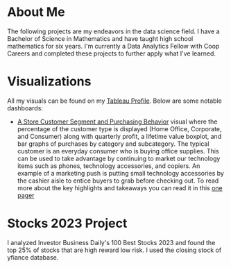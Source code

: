 # About Me
The following projects are my endeavors in the data science field. I have a Bachelor of Science in Mathematics and have taught high school mathematics for six years. I'm currently a Data Analytics Fellow with Coop Careers and completed these projects to further apply what I've learned. 

# Visualizations
All my visuals can be found on my [Tableau Profile](https://public.tableau.com/app/profile/jocelyn.moreno/vizzes). Below are some notable dashboards:
* [A Store Customer Segment and Purchasing Behavior](https://coopcareers.brightspace.com/d2l/lms/dropbox/user/folders_history.d2l?db=1469&grpid=0&isprv=0&bp=0&ou=6969) visual where the percentage of the customer type is displayed \(Home Office, Corporate, and Consumer\) along with quarterly profit, a lifetime value boxplot, and bar graphs of purchases by category and subcategory.
    The typical customer is an everyday consumer who is buying office supplies. This can be used to take advantage by continuing to market our technology items such as phones, technology accessories, and copiers. An example of a marketing push is putting small technology accessories by the cashier aisle to entice buyers to grab before checking out. To read more about the key highlights and takeaways you can read it in this [one pager](https://docs.google.com/document/d/1qIkmuRIw0ezhGWkK863r6a1LQ7G4rNQC1njhZNCP14M/edit?usp=sharing)

# Stocks 2023 Project
I analyzed Investor Business Daily's 100 Best Stocks 2023 and found the top 25% of stocks that are high reward low risk. I used the closing stock of yfiance database.
